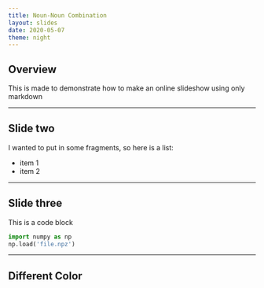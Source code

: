 ```yaml
---
title: Noun-Noun Combination
layout: slides
date: 2020-05-07
theme: night
---
```

<div markdown="0">

## Overview
This is made to demonstrate how to make an online slideshow using only markdown

---

## Slide two
I wanted to put in some fragments, so here is a list:
* item 1 <!-- .element: class="fragment" data-fragment-index="1" -->
* item 2 <!-- .element: class="fragment" data-fragment-index="2" --> 

---

## Slide three
This is a code block
```python
import numpy as np
np.load('file.npz')
```

---

<!-- .slide: data-background="#9e8c16" -->
## Different Color


</div> 